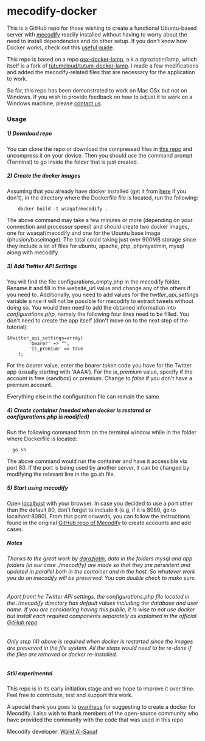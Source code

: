 # mecodify-docker

This is a GitHub repo for those wishing to create a functional Ubuntu-based server with [mecodify](https://github.com/wsaqaf/mecodify) readily installed without having to worry about the need to install dependencies and do other setup. If you don't know how Docker works, check out this [useful guide](https://prakhar.me/docker-curriculum/).

This repo is based on a repo [osx-docker-lamp](https://github.com/dgraziotin/osx-docker-lamp), a.k.a dgraziotin/lamp, which itself is a fork of [tutumcloud/tutum-docker-lamp](https://github.com/tutumcloud/lamp). I made a few modifications and added the mecodify-related files that are necessary for the application to work.

So far, this repo has been demonstrated to work on Mac OSx but not on Windows. If you wish to provide feedback on how to adjust it to work on a Windows machine, please [contact us](mailto:admin@mecodify.org).

### Usage

##### 1) Download repo

You can clone the repo or download the compressed files in [this repo](https://github.com/wsaqaf/mecodify-docker/archive/master.zip) and uncompress it on your device. Then you should use the command prompt (Terminal) to go inside the folder that is just created.

##### 2) Create the docker images

Assuming that you already have docker installed (get it from [here](https://docs.docker.com/engine/installation/) if you don't), in the directory where the Dockerfile file is located, run the following:

        docker build -t wsaqaf/mecodify .

The above command may take a few minutes or more (depending on your connection and processor speed) and should create two docker images, one for wsaqaf/mecodify and one for the Ubuntu base image (phusion/baseimage). The total could taking just over 900MB storage since they include a lot of files for ubuntu, apache, php, phpmyadmin, mysql along with mecodify.

##### 3) Add Twitter API Settings

You will find the file configurations_empty.php in the mecodify folder. Rename it and fill in the website_url value and change any of the others if you need to. Additionally, you need to add values for the *twitter_api_settings* variable since it will not be possible for mecodify to extract tweets without doing so. You would then need to add the obtained information into *configurations.php*, namely the following four lines need to be filled. You don't need to create the app itself (don't move on to the next step of the tutorial):

    $twitter_api_settings=array(
            'bearer' => "",
            'is_premium' => true
        );

For the *bearer* value, enter the bearer token code you have for the Twitter app (usually starting with 'AAAA').
For the *is_premium* value, specify if the account is free (sandbox) or premium. Change to *false* if you don't have a premium account.

Everything else in the configuration file can remain the same.

##### 4) Create container (needed when docker is restared or configurations.php is modified)

Run the following command from on the terminal window while in the folder where Dockerfile is located:

    . go.sh

The above command would run the container and have it accessible via port 80. If the port is being used by another server, it can be changed by modifying the relevant line in the go.sh file.

##### 5) Start using mecodify

Open [localhost](http://localhost) with your browser. In case you decided to use a port other than the default 80, don't forget to include it (e.g, if it is 8080, go to localhost:8080).
From this point onwards, you can follow the instructions found in the original [GitHub repo of Mecodify](https://github.com/wsaqaf/mecodify/blob/master/manual.md) to create accounts and add cases.

##### Notes

###### Thanks to the great work by [dgraziotin](https://github.com/dgraziotin), data in the folders mysql and app folders (in our case ./mecodify) are made so that they are persistent and updated in parallel both in the container and in the host. So whatever work you do on mecodify will be preserved. You can double check to make sure.

###### Apart fromt he Twitter API settings, the configurations.php file located in the ./mecodify directory has default values including the database and user name. If you are considering having this public, it is wise to not use docker but install each required components separately as explained in the official [GitHub repo](https://github.com/wsaqaf/mecodify).

###### Only step (4) above is required when docker is restarted since the images are preserved in the file system. All the steps would need to be re-done if the files are removed or docker re-installed.  

##### Still experimental

This repo is in its early initiation stage and we hope to improve it over time. Feel free to contribute, test and support this work.

A special thank you goes to [pvanheus](https://github.com/pvanheus) for suggesting to create a docker for Mecodify. I also wish to thank members of the open-source community who have provided the community with the code that was used in this repo.

Mecodify developer: [Walid Al-Saqaf](https://github.com/wsaqaf)
